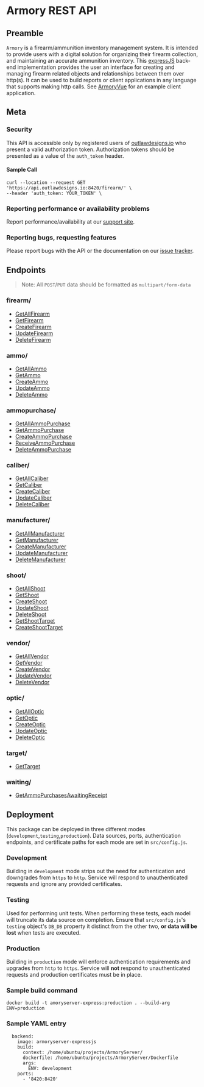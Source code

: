 # Armory REST API

## Preamble

`Armory` is a firearm/ammunition inventory management system. It is intended to provide users with a digital solution for organizing their firearm collection, and maintaining an accurate ammunition inventory. This [expressJS](https://expressjs.com/) back-end implementation provides the user an interface for creating and managing firearm related objects and relationships between them over http(s). It can be used to build reports or client applications in any language that supports making http calls. See [ArmoryVue](https://github.com/outlawdesigns-io/ArmoryVue) for an example client application.

## Meta

### Security

This API is accessible only by registered users of [outlawdesigns.io](https://outlawdesigns.io) who present a valid authorization token.
Authorization tokens should be presented as a value of the `auth_token` header.

#### Sample Call
```
curl --location --request GET 'https://api.outlawdesigns.io:8420/firearm/' \
--header 'auth_token: YOUR_TOKEN' \
```

### Reporting performance or availability problems

Report performance/availability at our [support site](mailto:j.watson@outlawdesigns.io).

### Reporting bugs, requesting features

Please report bugs with the API or the documentation on our [issue tracker](https://github.com/outlawdesigns-io/ArmoryServer).

## Endpoints

>Note: All `POST`/`PUT` data should be formatted as `multipart/form-data`

### firearm/

* [GetAllFirearm](./docs/getAllFirearm.md)
* [GetFirearm](./docs/getFirearm.md)
* [CreateFirearm](./docs/createFirearm.md)
* [UpdateFirearm](./docs/updateFirearm.md)
* [DeleteFirearm](./docs/deleteFirearm.md)

### ammo/

* [GetAllAmmo](./docs/getAllAmmo.md)
* [GetAmmo](./docs/getAmmo.md)
* [CreateAmmo](./docs/createAmmo.md)
* [UpdateAmmo](./docs/updateAmmo.md)
* [DeleteAmmo](./docs/deleteAmmo.md)

### ammopurchase/

* [GetAllAmmoPurchase](./docs/getAllAmmoPurchase.md)
* [GetAmmoPurchase](./docs/getAmmoPurcahse.md)
* [CreateAmmoPurchase](./docs/createAmmoPurchase.md)
* [ReceiveAmmoPurchase](./docs/receiveAmmoPurchase.md)
* [DeleteAmmoPurchase](./docs/deleteAmmoPurchase.md)

### caliber/

* [GetAllCaliber](./docs/getAllCaliber.md)
* [GetCaliber](./docs/getCaliber.md)
* [CreateCaliber](./docs/createCaliber.md)
* [UpdateCaliber](./docs/updateCaliber.md)
* [DeleteCaliber](./docs/deleteCaliber.md)

### manufacturer/

* [GetAllManufacturer](./docs/getAllManufacturer.md)
* [GetManufacturer](./docs/getManufacturer.md)
* [CreateManufacturer](./docs/createManufacturer.md)
* [UpdateManufacturer](./docs/updateManufacturer.md)
* [DeleteManufacturer](./docs/deleteManufacturer.md)

### shoot/

* [GetAllShoot](./docs/getAllShoot.md)
* [GetShoot](./docs/getShoot.md)
* [CreateShoot](./docs/createShoot.md)
* [UpdateShoot](./docs/updateShoot.md)
* [DeleteShoot](./docs/deleteShoot.md)
* [GetShootTarget](./docs/getShootTarget.md)
* [CreateShootTarget](./docs/createShootTarget.md)

### vendor/

* [GetAllVendor](./docs/getAllVendor.md)
* [GetVendor](./docs/getVendor.md)
* [CreateVendor](./docs/createVendor.md)
* [UpdateVendor](./docs/updateVendor.md)
* [DeleteVendor](./docs/deleteVendor.md)

### optic/

* [GetAllOptic](./docs/getAllOptic.md)
* [GetOptic](./docs/getOptic.md)
* [CreateOptic](./docs/createOptic.md)
* [UpdateOptic](./docs/updateOptic.md)
* [DeleteOptic](./docs/deleteOptic.md)

### target/

* [GetTarget](./docs/getTarget.md)

### waiting/

* [GetAmmoPurchasesAwaitingReceipt](./docs/getAwaitingReceipt.md)

## Deployment

This package can be deployed in three different modes (`development`,`testing`,`production`). Data sources, ports, authentication endpoints, and certificate paths for each mode are set in `src/config.js`.

### Development

Building in `development` mode strips out the need for authentication and downgrades from `https` to `http`. Service will respond to unauthenticated requests and ignore any provided certificates.

### Testing

Used for performing unit tests. When performing these tests, each model will truncate its data source on completion. Ensure that `src/config.js`'s `testing` object's `DB_DB` property it distinct from the other two, **or data will be lost** when tests are executed.

### Production

Building in `production` mode will enforce authentication requirements and upgrades from `http` to `https`. Service will **not** respond to unauthenticated requests and production certificates must be in place.

### Sample build command
```
docker build -t amoryserver-express:production . --build-arg ENV=production
```
### Sample YAML entry

```
  backend:
    image: armoryserver-expressjs
    build:
      context: /home/ubuntu/projects/ArmoryServer/
      dockerfile: /home/ubuntu/projects/ArmoryServer/Dockerfile
      args:
        ENV: development
    ports:
      - '8420:8420'
```
